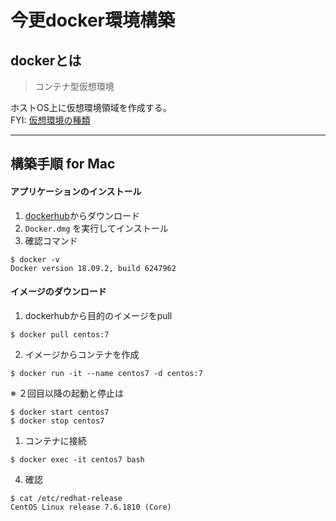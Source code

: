 # 今更docker環境構築
## dockerとは
> コンテナ型仮想環境

ホストOS上に仮想環境領域を作成する。  
FYI: [仮想環境の種類](https://qiita.com/9en/items/f4eab2f61485a9f3885a)

-----
## 構築手順 for Mac
#### アプリケーションのインストール
1. [dockerhub](https://hub.docker.com/editions/community/docker-ce-desktop-mac)からダウンロード
2. `Docker.dmg` を実行してインストール
3. 確認コマンド 
```
$ docker -v
Docker version 18.09.2, build 6247962
```

#### イメージのダウンロード
1. dockerhubから目的のイメージをpull
```
$ docker pull centos:7
```
2. イメージからコンテナを作成
```
$ docker run -it --name centos7 -d centos:7
```
※ ２回目以降の起動と停止は 
```
$ docker start centos7
$ docker stop centos7
```
1. コンテナに接続
```
$ docker exec -it centos7 bash
```
4. 確認
```
$ cat /etc/redhat-release
CentOS Linux release 7.6.1810 (Core) 
```